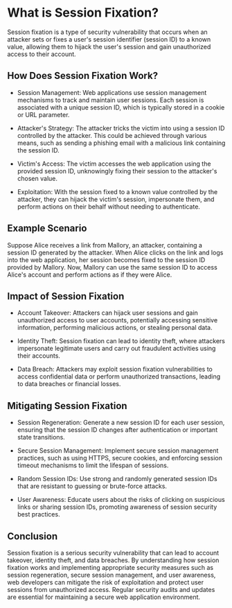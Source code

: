 # What is Session Fixation?
Session fixation is a type of security vulnerability that occurs when an attacker sets or fixes a user's session identifier (session ID) to a known value, allowing them to hijack the user's session and gain unauthorized access to their account.

## How Does Session Fixation Work?
- Session Management: Web applications use session management mechanisms to track and maintain user sessions. Each session is associated with a unique session ID, which is typically stored in a cookie or URL parameter.

- Attacker's Strategy: The attacker tricks the victim into using a session ID controlled by the attacker. This could be achieved through various means, such as sending a phishing email with a malicious link containing the session ID.

- Victim's Access: The victim accesses the web application using the provided session ID, unknowingly fixing their session to the attacker's chosen value.

- Exploitation: With the session fixed to a known value controlled by the attacker, they can hijack the victim's session, impersonate them, and perform actions on their behalf without needing to authenticate.

## Example Scenario
Suppose Alice receives a link from Mallory, an attacker, containing a session ID generated by the attacker. When Alice clicks on the link and logs into the web application, her session becomes fixed to the session ID provided by Mallory. Now, Mallory can use the same session ID to access Alice's account and perform actions as if they were Alice.

## Impact of Session Fixation
- Account Takeover: Attackers can hijack user sessions and gain unauthorized access to user accounts, potentially accessing sensitive information, performing malicious actions, or stealing personal data.

- Identity Theft: Session fixation can lead to identity theft, where attackers impersonate legitimate users and carry out fraudulent activities using their accounts.

- Data Breach: Attackers may exploit session fixation vulnerabilities to access confidential data or perform unauthorized transactions, leading to data breaches or financial losses.

## Mitigating Session Fixation
- Session Regeneration: Generate a new session ID for each user session, ensuring that the session ID changes after authentication or important state transitions.

- Secure Session Management: Implement secure session management practices, such as using HTTPS, secure cookies, and enforcing session timeout mechanisms to limit the lifespan of sessions.

- Random Session IDs: Use strong and randomly generated session IDs that are resistant to guessing or brute-force attacks.

- User Awareness: Educate users about the risks of clicking on suspicious links or sharing session IDs, promoting awareness of session security best practices.

## Conclusion
Session fixation is a serious security vulnerability that can lead to account takeover, identity theft, and data breaches. By understanding how session fixation works and implementing appropriate security measures such as session regeneration, secure session management, and user awareness, web developers can mitigate the risk of exploitation and protect user sessions from unauthorized access. Regular security audits and updates are essential for maintaining a secure web application environment.
